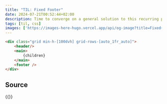 ```yaml
---
title: "TIL: Fixed Footer"
date: 2024-07-21T00:52:44+02:00
description: Time to converge on a general solution to this recurring problem🫡
tags: [til, css]
images: ['https://images-here-hugo.vercel.app/api/og-image?title=Fixed+Footer']
---
```


```html
<div class="grid min-h-[100dvh] grid-rows-[auto_1fr_auto]">
    <header/>
    <main>
        {children}
    </main>
    <footer />
</div>
```

## Source
{{<youtube AVPR_WuDw8o>}}